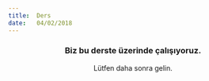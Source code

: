 ```yaml
---
title:  Ders
date:   04/02/2018
---
```


### <center>Biz bu derste üzerinde çalışıyoruz.</center>
<center>Lütfen daha sonra gelin.</center>